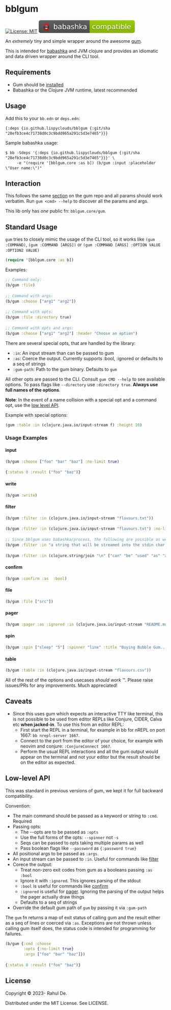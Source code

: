 # bblgum

[![License: MIT](https://img.shields.io/badge/license-MIT-blue.svg?style=flat)](https://choosealicense.com/licenses/mit/)
[![bb compatible](https://raw.githubusercontent.com/babashka/babashka/master/logo/badge.svg)](https://book.babashka.org#badges)

An _extremely_ tiny and simple wrapper around the awesome [gum](https://github.com/charmbracelet/gum).

This is intended for [babashka](https://babashka.org/) and JVM clojure and provides an idiomatic and data driven wrapper around the CLI tool.

## Requirements
- Gum should be [installed](https://github.com/charmbracelet/gum#installation)
- Babashka or the Clojure JVM runtime, latest recommended

## Usage

Add this to your `bb.edn` or `deps.edn`:
```edn
{:deps {io.github.lispyclouds/bblgum {:git/sha "28efb3ce4c71738d0c3c9bdd965a291c5d3e7465"}}}
```

Sample babashka usage:
```console
$ bb -Sdeps '{:deps {io.github.lispyclouds/bblgum {:git/sha "28efb3ce4c71738d0c3c9bdd965a291c5d3e7465"}}}' \
     -e "(require '[bblgum.core :as b]) (b/gum :input :placeholder \"User name:\")"
```

## Interaction

This follows the same [section](https://github.com/charmbracelet/gum#interaction) on the gum repo and all params should work verbatim.
Run `gum <cmd> --help` to discover all the params and args.

This lib only has _one_ public fn: `bblgum.core/gum`.

## Standard Usage
`gum` tries to closely mimic the usage of the CLI tool, so it works like `(gum :COMMAND)`,
`(gum :COMMAND [ARGS])` or `(gum :COMMAND [ARGS] :OPTION VALUE :OPTION2 VALUE)`

```clojure
(require '[bblgum.core :as b])
```

Examples:
```clojure
;; Command only:
(b/gum :file)

;; Command with args:
(b/gum :choose ["arg1" "arg2"])

;; Command with opts:
(b/gum :file :directory true)

;; Command with opts and args:
(b/gum :choose ["arg1" "arg2"] :header "Choose an option")
```

There are several special opts, that are handled by the library:

- `:in`: An input stream than can be passed to gum
- `:as`: Coerce the output. Currently supports :bool, :ignored or defaults to a seq of strings
- `:gum-path`: Path to the gum binary. Defaults to `gum`

All other opts are passed to the CLI. Consult `gum CMD --help` to see available options.
To pass flags like `--directory` use `:directory true`. **Always use full names of the options**.

**Note**: In the event of a name collision with a special opt and a command opt, use the [low level API](https://github.com/lispyclouds/bblgum#low-level-api).

Example with special options:
```clojure
(gum :table :in (clojure.java.io/input-stream f) :height 10)
```

### Usage Examples

#### input
```clojure
(b/gum :choose ["foo" "bar" "baz"] :no-limit true)

{:status 0 :result ("foo" "baz")}
```

#### write
```clojure
(b/gum :write)
```

#### filter
```clojure
(b/gum :filter :in (clojure.java.io/input-stream "flavours.txt"))

(b/gum :filter :in (clojure.java.io/input-stream "flavours.txt") :no-limit true)

;; Since bblgum uses babashka/process, the following are possible as well
(b/gum :filter :in "a string that will be streamed into the stdin char by char")

(b/gum :filter :in (clojure.string/join "\n" ["can" "be" "used" "as" "a" "filtering" "choose" "alternative"]))
```

#### confirm

```clojure
(b/gum :confirm :as  :bool)
```

#### file

```clojure
(b/gum :file ["src"])
```

#### pager

```clojure
(b/gum :pager :as :ignored :in (clojure.java.io/input-stream "README.md"))
```

#### spin

```clojure
(b/gum :spin ["sleep" "5"] :spinner "line" :title "Buying Bubble Gum...")
```

#### table

```clojure
(b/gum :table :in (clojure.java.io/input-stream "flavours.csv"))
```

All of the rest of the options and usecases _should work_ ™. Please raise issues/PRs for any improvements. Much appreciated!

## Caveats

- Since this uses gum which expects an interactive TTY like terminal, this is not possible to be used from editor REPLs like Conjure, CIDER, Calva etc **when jacked-in**.
  To use this from an editor REPL:
    - First start the REPL in a terminal, for example in bb for nREPL on port 1667: `bb nrepl-server 1667`.
    - Connect to the port from the editor of your choice, for example with neovim and conjure: `:ConjureConnect 1667`.
    - Perform the usual REPL interactions and all the gum output would appear on the terminal and not your editor but the result should be on the editor as expected.

## Low-level API
This was standard in previous versions of gum, we kept it for full backward compatibility.

Convention:
- The main command should be passed as a keyword or string to `:cmd`. Required
- Passing opts:
  - The --opts are to be passed as `:opts`
  - Use the full forms of the opts: `--spinner` not `-s`
  - Seqs can be passed to opts taking multiple params as well
  - Pass boolean flags like `--password` as `{:password true}`
- All positional args to be passed as `:args`.
- An input stream can be passed to `:in`. Useful for commands like [filter](https://github.com/charmbracelet/gum#filter)
- Corece the output:
  - Treat non-zero exit codes from gum as a booleans passing `:as :bool`
  - Ignore it with `:ignored`. This ignores parsing of the stdout
  - `:bool` is useful for commands like [confirm](https://github.com/charmbracelet/gum#confirm)
  - `:ignored` is useful for [pager](https://github.com/charmbracelet/gum#pager). Ignoring the parsing of the output helps the pager actually draw things
  - Defaults to a seq of strings
- Override the default gum path of `gum` by passing it via `:gum-path`

The `gum` fn returns a map of exit status of calling gum and the result either as a seq of lines or coerced via `:as`.
Exceptions are not thrown unless calling gum itself does, the status code is intended for programming for failures.


```clojure
(b/gum {:cmd :choose
        :opts {:no-limit true}
        :args ["foo" "bar" "baz"]})

{:status 0 :result ("foo" "baz")}
```


## License

Copyright © 2023- Rahul De.

Distributed under the MIT License. See LICENSE.
